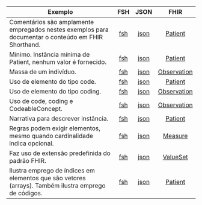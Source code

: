| Exemplo |  FSH  |  JSON |  FHIR |
| ------- | :---: | :---: | :---: |
| Comentários são amplamente empregados nestes exemplos para documentar o conteúdo em FHIR Shorthand. | [fsh](exemplos/comentarios.fsh) | [json](exemplos/comentarios.fsh.json) | [Patient](https://hl7.org/fhir/r4/patient.html) |
| Mínimo. Instância mínima de Patient, nenhum valor é fornecido. | [fsh](exemplos/minimo.fsh) | [json](exemplos/minimo.fsh.json) | [Patient](https://hl7.org/fhir/r4/patient.html) |
| Massa de um indivíduo. | [fsh](exemplos/massa.fsh) | [json](exemplos/massa.fsh.json) | [Observation](https://hl7.org/fhir/r4/observation.html) |
| Uso de elemento do tipo code. | [fsh](exemplos/codes.fsh) | [json](exemplos/codes.fsh.json) | [Patient](https://hl7.org/fhir/r4/patient.html) |
| Uso de elemento do tipo coding. | [fsh](exemplos/codings.fsh) | [json](exemplos/codings.fsh.json) | [Observation](https://hl7.org/fhir/r4/observation.html) |
| Uso de code, coding e CodeableConcept. | [fsh](exemplos/codings-alternativo.fsh) | [json](exemplos/codings-alternativo.fsh.json) | [Observation](https://hl7.org/fhir/r4/observation.html) |
| Narrativa para descrever instância. | [fsh](exemplos/narrativa.fsh) | [json](exemplos/narrativa.fsh.json) | [Patient](https://hl7.org/fhir/r4/patient.html) |
| Regras podem exigir elementos, mesmo quando cardinalidade indica opcional. | [fsh](exemplos/medida-regra.fsh) | [json](exemplos/medida-regra.fsh.json) | [Measure](https://hl7.org/fhir/r4/measure.html) |
| Faz uso de extensão predefinida do padrão FHIR. | [fsh](exemplos/extensao-uso.fsh) | [json](exemplos/extensao-uso.fsh.json) | [ValueSet](https://hl7.org/fhir/r4/valueset.html) |
| Ilustra emprego de índices em elementos que são vetores (arrays). Também ilustra emprego de códigos. | [fsh](exemplos/indices-arrays.fsh) | [json](exemplos/indices-arrays.fsh.json) | [Patient](https://hl7.org/fhir/r4/patient.html) |
